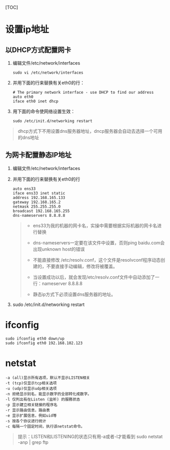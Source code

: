 [TOC]

# 设置ip地址

## 以DHCP方式配置网卡

1. 编辑文件/etc/network/interfaces

   ```
   sudo vi /etc/network/interfaces
   ```

2. 并用下面的行来替换有关eth0的行：

   ```
   # The primary network interface - use DHCP to find our address
   auto eth0
   iface eth0 inet dhcp
   ```

3. 用下面的命令使网络设置生效：

   ```
   sudo /etc/init.d/networking restart
   ```
   

> dhcp方式下不用设置dns服务器地址，dncp服务器会自动去选择一个可用的dns地址

## 为网卡配置静态IP地址

1. 编辑文件/etc/network/interfaces

2. 并用下面的行来替换有关eth0的行

   ```
   auto ens33
   iface ens33 inet static
   address 192.168.165.133
   gateway 192.168.165.2
   netmask 255.255.255.0
   broadcast 192.168.165.255
   dns-nameservers 8.8.8.8
   ```

   > - ens33为我的机器的网卡名，实操中需要根据实际机器的网卡名进行替换
   > - dns-nameservers一定要在该文件中设置，否则ping baidu.com会出现unknown host的错误
   >
   > - 不能直接修改 /etc/resolv.conf，这个文件是resolvconf程序动态创建的，不要直接手动编辑，修改将被覆盖。
   > - 当设置成功以后，就会发现/etc/resolv.conf文件中自动添加了一行：nameserver 8.8.8.8
   > - 静态ip方式下必须设置dns服务器的地址。

3. sudo /etc/init.d/networking restart

# ifconfig

```
sudo ifconfig eth0 down/up
sudo ifconfig eth0 192.168.102.123
```

# netstat

```
-a (all)显示所有选项，默认不显示LISTEN相关
-t (tcp)仅显示tcp相关选项
-u (udp)仅显示udp相关选项
-n 拒绝显示别名，能显示数字的全部转化成数字。
-l 仅列出有在Listen (监听) 的服務状态
-p 显示建立相关链接的程序名
-r 显示路由信息，路由表
-e 显示扩展信息，例如uid等
-s 按各个协议进行统计
-c 每隔一个固定时间，执行该netstat命令。
```

> 提示：LISTEN和LISTENING的状态只有用-a或者-l才能看到
> sudo netstat -anp | grep ftp